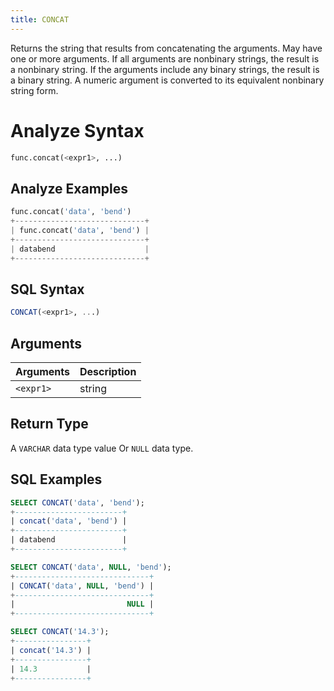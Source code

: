 ```yaml
---
title: CONCAT
---
```


Returns the string that results from concatenating the arguments. May have one or more arguments. If all arguments are nonbinary strings, the result is a nonbinary string. If the arguments include any binary strings, the result is a binary string. A numeric argument is converted to its equivalent nonbinary string form.

# Analyze Syntax

```python
func.concat(<expr1>, ...)
```

## Analyze Examples
```python
func.concat('data', 'bend')
+-----------------------------+
| func.concat('data', 'bend') |
+-----------------------------+
| databend                    |
+-----------------------------+
```

## SQL Syntax

```sql
CONCAT(<expr1>, ...)
```

## Arguments

| Arguments | Description |
|-----------|-------------|
| `<expr1>` | string      |

## Return Type

A `VARCHAR` data type value Or `NULL` data type.

## SQL Examples

```sql
SELECT CONCAT('data', 'bend');
+------------------------+
| concat('data', 'bend') |
+------------------------+
| databend               |
+------------------------+

SELECT CONCAT('data', NULL, 'bend');
+------------------------------+
| CONCAT('data', NULL, 'bend') |
+------------------------------+
|                         NULL |
+------------------------------+

SELECT CONCAT('14.3');
+----------------+
| concat('14.3') |
+----------------+
| 14.3           |
+----------------+
```